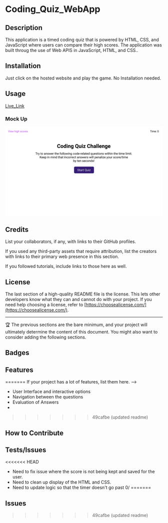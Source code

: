# Coding_Quiz_WebApp


<!-- # <Your-Project-Title> -->

## Description

This application is a timed coding quiz that is powered by HTML, CSS, and JavaScript where users can compare their high scores.
The application was built throug the use of Web APIS in JavaScript, HTML, and CSS..

<!-- 
Provide a short description explaining the what, why, and how of your project. Use the following questions as a guide:

- What was your motivation?
- Why did you build this project? (Note: the answer is not "Because it was a homework assignment.")
- What problem does it solve?
- What did you learn? -->

## Installation

<!-- What are the steps required to install your project? Provide a step-by-step description of how to get the development environment running. -->
Just click on the hosted website and play the game. No Installation needed.

## Usage

[Live_Link](https://oshkoshbagoshh.github.io/Coding_Quiz_WebApp/)
<!-- Provide instructions and examples for use. Include screenshots as needed. -->

<!-- To add a screenshot, create an `assets/images` folder in your repository and upload your screenshot to it. Then, using the relative filepath, add it to your README using the following syntax: -->
<!-- 
    ```md
    ![alt text](assets/images/screenshot.png)
    ```
 -->
 ### Mock Up
<!--  ![Web app demo](./assets/images/04-web-apis-homework-demo.gif)
04-web-apis-homework-demo.gif  -->
![web app demo](./assets/images/04-web-apis-homework-demo.gif)

    
## Credits

List your collaborators, if any, with links to their GitHub profiles.

If you used any third-party assets that require attribution, list the creators with links to their primary web presence in this section.

If you followed tutorials, include links to those here as well.

## License

The last section of a high-quality README file is the license. This lets other developers know what they can and cannot do with your project. If you need help choosing a license, refer to [https://choosealicense.com/](https://choosealicense.com/).

---

🏆 The previous sections are the bare minimum, and your project will ultimately determine the content of this document. You might also want to consider adding the following sections.

## Badges
<!-- 
![badmath](https://img.shields.io/github/languages/top/lernantino/badmath)

Badges aren't necessary, per se, but they demonstrate street cred. Badges let other developers know that you know what you're doing. Check out the badges hosted by [shields.io](https://shields.io/). You may not understand what they all represent now, but you will in time. -->

## Features
<!-- 
<<<<<<< HEAD
If your project has a lot of features, list them here.
 -->
=======
If your project has a lot of features, list them here. -->

* User Interface and interactive options
* Navigation between the questions
* Evaluation of Answers
* 
>>>>>>> 49cafbe (updated readme)
## How to Contribute

<!-- If you created an application or package and would like other developers to contribute it, you can include guidelines for how to do so. The [Contributor Covenant](https://www.contributor-covenant.org/) is an industry standard, but you can always write your own if you'd prefer. -->

## Tests/Issues

<<<<<<< HEAD
<!-- Go the extra mile and write tests for your -->
* Need to fix issue where the score is not being kept and saved for the user.
* Need to clean up display of the HTML and CSS.
* Need to update logic so that the timer doesn't go past 0/
=======
## Issues
>>>>>>> 49cafbe (updated readme)

